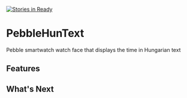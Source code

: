 
[![Stories in Ready](https://badge.waffle.io/aattila/pebblehuntext.svg?label=ready&title=Ready)](http://waffle.io/aattila/pebblehuntext)

# PebbleHunText

Pebble smartwatch watch face that displays the time in Hungarian text

## Features

## What's Next 
